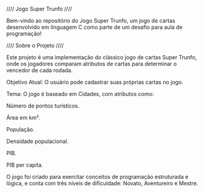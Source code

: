 //// Jogo Super Trunfo ////

Bem-vindo ao repositório do Jogo Super Trunfo, um jogo de cartas desenvolvido em linguagem C como parte de um desafio para aula de programação!

//// Sobre o Projeto ////

Este projeto é uma implementação do clássico jogo de cartas Super Trunfo, onde os jogadores comparam atributos de cartas para determinar o vencedor de cada rodada.

Objetivo Atual: O usuário pode cadastrar suas próprias cartas no jogo.

Tema: O jogo é baseado em Cidades, com atributos como:

Número de pontos turísticos.

Área em km².

População.

Densidade populacional.

PIB.

PIB per capita.

O jogo foi criado para exercitar conceitos de programação estruturada e lógica, e conta com três níveis de dificuldade: Novato, Aventureiro e Mestre.
